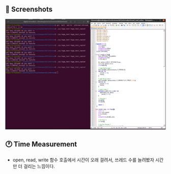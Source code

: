## :camera_flash: Screenshots
<img src="screenshot_linux.png" width="1000">

## :clock1: Time Measurement
- open, read, write 함수 호출에서 시간이 오래 걸려서, 쓰레드 수를 늘려봤자 시간만 더 걸리는 느낌이다.


